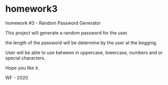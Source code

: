 # homework3
homework #3 - Random Password Generator


This project will generate a random password for the user.

the length of the password will be determine by the user at the begging.

User will be able to use between in uppercase, lowercase, numbers and or special characters.

Hope you like it.

WF - 2020
